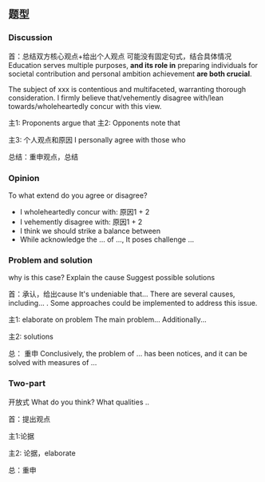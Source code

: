 
## 题型

### Discussion
首：总结双方核心观点+给出个人观点
可能没有固定句式，结合具体情况
Education serves multiple purposes, **and its role in** preparing individuals for societal contribution and personal ambition achievement **are both crucial**.

The subject of xxx is contentious and multifaceted, warranting thorough consideration.  I firmly believe that/vehemently disagree with/lean towards/wholeheartedly concur with this view.

主1: Proponents argue that
主2: Opponents note that


主3: 个人观点和原因
I personally agree with those who

总结：重申观点，总结



### Opinion
To what extend do you agree or disagree?

* I wholeheartedly concur with: 原因1 + 2
* I vehemently disagree with: 原因1 + 2
* I think we should strike a balance between
* While acknowledge the ... of ..., It poses challenge ...


### Problem and solution
why is this case?
Explain the cause
Suggest possible solutions


首：承认，给出cause
It's undeniable that... There are several causes, including... . Some approaches could be implemented to address this issue.

主1: elaborate on problem 
The main problem... Additionally...

主2: solutions 


总： 重申
Conclusively, the problem of ... has been notices, and it can be solved with measures of ...


### Two-part
开放式
What do you think?
What qualities ..

首：提出观点

主1:论据

主2: 论据，elaborate

总：重申



